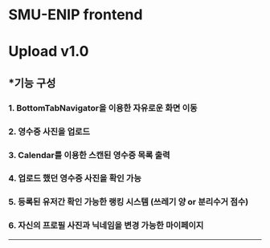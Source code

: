 # SMU-ENIP frontend

# Upload v1.0

## *기능 구성
### 1. BottomTabNavigator을 이용한 자유로운 화면 이동
### 2. 영수증 사진을 업로드 
### 3. Calendar를 이용한 스캔된 영수증 목록 출력
### 4. 업로드 했던 영수증 사진을 확인 가능
### 5. 등록된 유저간 확인 가능한 랭킹 시스템 (쓰레기 양 or 분리수거 점수)
### 6. 자신의 프로필 사진과 닉네임을 변경 가능한 마이페이지

----------------------------------------
